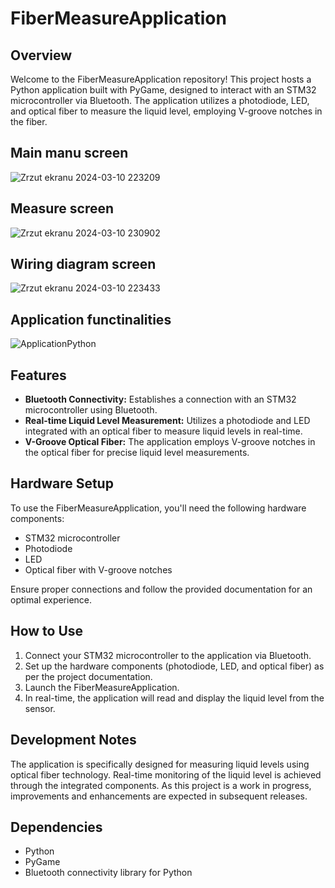 # FiberMeasureApplication

## Overview

Welcome to the FiberMeasureApplication repository! This project hosts a Python application built with PyGame, designed to interact with an STM32 microcontroller via Bluetooth. The application utilizes a photodiode, LED, and optical fiber to measure the liquid level, employing V-groove notches in the fiber.

## Main manu screen
![Zrzut ekranu 2024-03-10 223209](https://github.com/MaciejStrzelczyk/FiberMeasureApplication/assets/94145559/156ff1bb-f404-4fb0-83ac-296ff92e69c7)

## Measure screen
![Zrzut ekranu 2024-03-10 230902](https://github.com/MaciejStrzelczyk/FiberMeasureApplication/assets/94145559/f609dfef-b524-4f5a-8329-9a77327c879c)


## Wiring diagram screen
![Zrzut ekranu 2024-03-10 223433](https://github.com/MaciejStrzelczyk/FiberMeasureApplication/assets/94145559/c98a9a06-0d4d-46b0-9303-3a0e6dae3c1c)

## Application functinalities
![ApplicationPython](https://github.com/MaciejStrzelczyk/FiberMeasureApplication/assets/94145559/8053f6b2-a862-4052-b494-88cefb9130e8)


## Features

- **Bluetooth Connectivity:** Establishes a connection with an STM32 microcontroller using Bluetooth.
- **Real-time Liquid Level Measurement:** Utilizes a photodiode and LED integrated with an optical fiber to measure liquid levels in real-time.
- **V-Groove Optical Fiber:** The application employs V-groove notches in the optical fiber for precise liquid level measurements.

## Hardware Setup

To use the FiberMeasureApplication, you'll need the following hardware components:

- STM32 microcontroller
- Photodiode
- LED
- Optical fiber with V-groove notches

Ensure proper connections and follow the provided documentation for an optimal experience.

## How to Use

1. Connect your STM32 microcontroller to the application via Bluetooth.
2. Set up the hardware components (photodiode, LED, and optical fiber) as per the project documentation.
3. Launch the FiberMeasureApplication.
4. In real-time, the application will read and display the liquid level from the sensor.

## Development Notes

The application is specifically designed for measuring liquid levels using optical fiber technology. Real-time monitoring of the liquid level is achieved through the integrated components. As this project is a work in progress, improvements and enhancements are expected in subsequent releases.

## Dependencies

- Python
- PyGame
- Bluetooth connectivity library for Python


